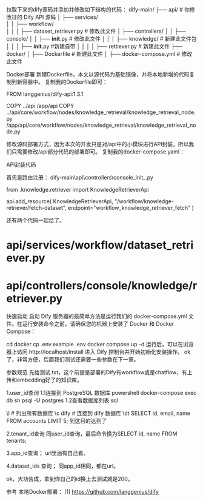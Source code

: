 拉取下来的dify源码并添加并修改如下结构的代码：
dify-main/
├── api/                          # 你修改过的 Dify API 源码
│   ├── services/   
│   │    ├── workflow/                 
│   │    │    ├── dataset_retriever.py   # 修改此文件
│   ├── controllers/
│   │    ├── console/
│   │    ├── __init__.py                 # 修改此文件
│   │    │    ├── knowledge/         # 新建此文件包
│   │    │    ├── __init__.py          #新建自带
│   │    │    │    ├── rettiever.py    # 新建此文件
├── docker/
│   ├── Dockerfile                # 新建此文件
│   ├── docker-compose.yml      # 修改此文件


Docker部署
新建Dockerfile，本文以源代码为基础镜像，并将本地新增的代码复制到新容器中。 复制我的Dockerfile即可：

FROM langgenius/dify-api:1.3.1

COPY ../api /app/api
COPY ../api/core/workflow/nodes/knowledge_retrieval/knowledge_retrieval_node.py /app/api/core/workflow/nodes/knowledge_retrieval/knowledge_retrieval_node.py


修改源码部署方式，因为本次的开发只是对/api中的小模块进行API封装，所以我们只需要修改/api部分代码的部署即可。 复制我的docker-compose.yaml：


API封装代码


首先是路由注册： dify-main\api\controllers\console\_init_.py

from .knowledge.retriever import KnowledgeRetrieverApi

api.add_resource(
    KnowledgeRetrieverApi,
    "/workflow/knowledge-retriever/fetch-dataset",
    endpoint="workflow_knowledge_retriever_fetch"
)

还有两个代码一起给了。

# api/services/workflow/dataset_retriever.py


# api/controllers/console/knowledge/retriever.py


快速启动
启动 Dify 服务器的最简单方法是运行我们的 docker-compose.yml 文件。在运行安装命令之前，请确保您的机器上安装了 Docker 和 Docker Compose：

cd docker
cp .env.example .env
docker compose up -d
运行后，可以在浏览器上访问 http://localhost/install 进入 Dify 控制台并开始初始化安装操作。 ok了，非常方便，后面我们测试还需要一些参数在下一章。

参数规范
先给测试.txt，这个前提是部署的Dify有workflow或是chatflow，有上传和embedding好了的知识库。


1.user_id查询
1.1连接到 PostgreSQL 数据库 powershell
docker-compose exec db sh
psql -U postgres
 1.2查看数据库列表 sql

\l  # 列出所有数据库
\c dify  # 连接到 dify 数据库
\dt
SELECT id, email, name FROM accounts LIMIT 5;
  到这目的达到了 

2.tenant_id查询 同user_id查询，最后命令换为SELECT id, name FROM tenants;

3.app_id查询；  url里面有自己看。

4.dataset_ids 查询； 同app_id相同，都在url。

ok，大功告成，拿到你自己的id换上去测试就是200。

参考
本地Docker部署： [1] https://github.com/langgenius/dify
